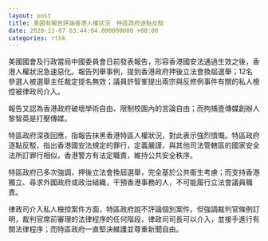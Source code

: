```yaml
---
layout: post
title: 美國有報告評論香港人權狀況　特區政府逐點反駁
date: 2020-11-07 03:44:04.000000000 +08:00
categories: rthk
---
```


美國國會及行政當局中國委員會日前發表報告，形容香港國安法通過生效之後，香港人權狀況急速惡化。報告列舉事例，提到香港政府押後立法會換屆選舉；12名參選人被選舉主任裁定提名無效；議員許智峯提出兩宗與反修例事件有關的私人檢控被律政司介入。

報告又認為香港政府破壞學術自由、限制校園內的言論自由；而拘捕壹傳媒創辦人黎智英是打壓傳媒。

特區政府深夜回應，指報告抹黑香港特區人權狀況，對此表示強烈憤慨。特區政府逐點反駁，指出香港國安法規定的罪行，定義嚴謹，與其他司法管轄區的國家安全法所訂罪行相似，香港警方有法定職責，維持公共安全秩序。

特區政府已多次強調，押後立法會換屆選舉，完全基於公共衞生考慮；而支持香港獨立、尋求外國政府或政治組織，干預香港事務的人，不可能履行立法會議員職責。

律政司介入私人檢控案件方面，特區政府說不評論個別案件，但強調裁判官條例訂明，裁判官席前審理的法律程序的任何階段，律政司司長可以介入，並接手進行有關法律程序；而特區政府一直堅決維護並尊重新聞自由。
